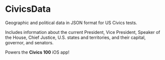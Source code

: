 # CivicsData
Geographic and political data in JSON format for US Civics tests.

Includes information about the current President, Vice President, Speaker of the House, Chief Justice, U.S. states and territories, and their capital, governor, and senators.

Powers the **Civics 100** iOS app!
